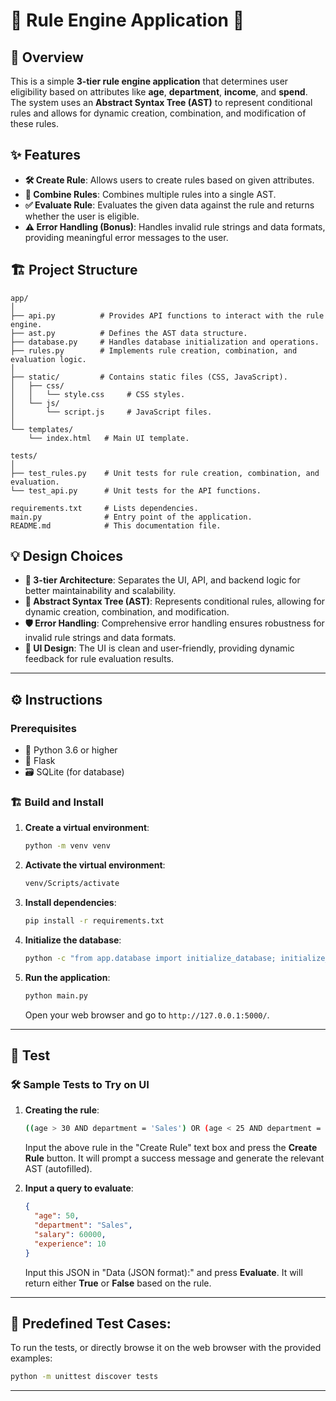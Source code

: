 
# 🌟 **Rule Engine Application** 🌟

## 🚀 Overview
This is a simple **3-tier rule engine application** that determines user eligibility based on attributes like **age**, **department**, **income**, and **spend**. The system uses an **Abstract Syntax Tree (AST)** to represent conditional rules and allows for dynamic creation, combination, and modification of these rules.

## ✨ Features
- **🛠️ Create Rule**: Allows users to create rules based on given attributes.
- **🔗 Combine Rules**: Combines multiple rules into a single AST.
- **✅ Evaluate Rule**: Evaluates the given data against the rule and returns whether the user is eligible.
- **⚠️ Error Handling (Bonus)**: Handles invalid rule strings and data formats, providing meaningful error messages to the user.

## 🏗️ Project Structure
```
app/
│
├── api.py          # Provides API functions to interact with the rule engine.
├── ast.py          # Defines the AST data structure.
├── database.py     # Handles database initialization and operations.
├── rules.py        # Implements rule creation, combination, and evaluation logic.
│
├── static/         # Contains static files (CSS, JavaScript).
│   ├── css/
│   │   └── style.css     # CSS styles.
│   └── js/
│       └── script.js     # JavaScript files.
│
└── templates/
    └── index.html   # Main UI template.
    
tests/
│
├── test_rules.py    # Unit tests for rule creation, combination, and evaluation.
└── test_api.py      # Unit tests for the API functions.

requirements.txt     # Lists dependencies.
main.py              # Entry point of the application.
README.md            # This documentation file.
```

## 💡 Design Choices
- **🔄 3-tier Architecture**: Separates the UI, API, and backend logic for better maintainability and scalability.
- **🌳 Abstract Syntax Tree (AST)**: Represents conditional rules, allowing for dynamic creation, combination, and modification.
- **🛡️ Error Handling**: Comprehensive error handling ensures robustness for invalid rule strings and data formats.
- **🎨 UI Design**: The UI is clean and user-friendly, providing dynamic feedback for rule evaluation results.

---

## ⚙️ Instructions

### Prerequisites
- 🐍 Python 3.6 or higher
- 🧩 Flask
- 🗃️ SQLite (for database)

### 🏗️ Build and Install
1. **Create a virtual environment**:
   ```bash
   python -m venv venv
   ```
   
2. **Activate the virtual environment**:
   ```bash
   venv/Scripts/activate
   ```

3. **Install dependencies**:
   ```bash
   pip install -r requirements.txt
   ```

4. **Initialize the database**:
   ```bash
   python -c "from app.database import initialize_database; initialize_database()"
   ```

5. **Run the application**:
   ```bash
   python main.py
   ```

   Open your web browser and go to `http://127.0.0.1:5000/`.

---

## 🧪 Test

### 🛠️ Sample Tests to Try on UI
1. **Creating the rule**:
   ```bash
   ((age > 30 AND department = 'Sales') OR (age < 25 AND department = 'Marketing')) AND (salary > 50000 OR experience > 5)
   ```

   Input the above rule in the "Create Rule" text box and press the **Create Rule** button. It will prompt a success message and generate the relevant AST (autofilled).

2. **Input a query to evaluate**:
   ```json
   {
     "age": 50,
     "department": "Sales",
     "salary": 60000,
     "experience": 10
   }
   ```

   Input this JSON in "Data (JSON format):" and press **Evaluate**. It will return either **True** or **False** based on the rule.

---

## 🧩 Predefined Test Cases:
To run the tests, or directly browse it on the web browser with the provided examples:

```bash
python -m unittest discover tests
```

---


